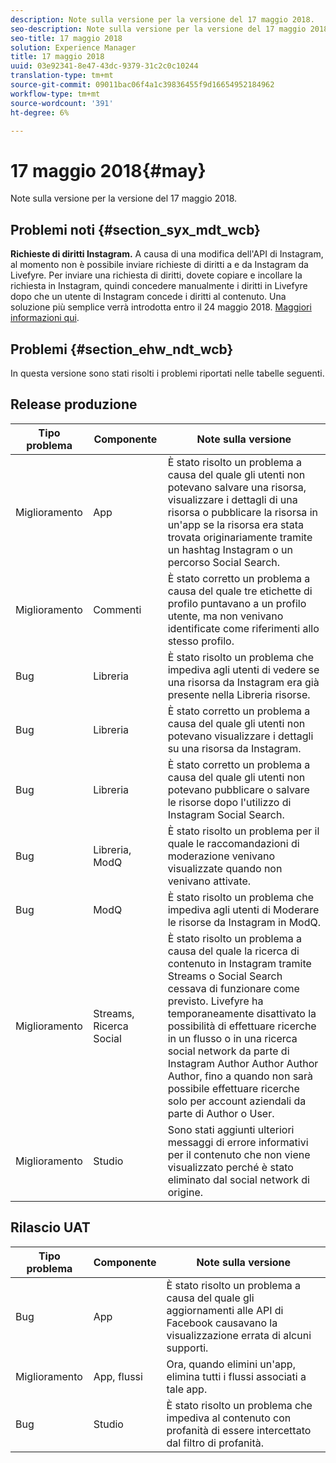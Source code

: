 ```yaml
---
description: Note sulla versione per la versione del 17 maggio 2018.
seo-description: Note sulla versione per la versione del 17 maggio 2018.
seo-title: 17 maggio 2018
solution: Experience Manager
title: 17 maggio 2018
uuid: 03e92341-8e47-43dc-9379-31c2c0c10244
translation-type: tm+mt
source-git-commit: 09011bac06f4a1c39836455f9d16654952184962
workflow-type: tm+mt
source-wordcount: '391'
ht-degree: 6%

---
```



# 17 maggio 2018{#may}

Note sulla versione per la versione del 17 maggio 2018.

## Problemi noti {#section_syx_mdt_wcb}

**Richieste di diritti Instagram.** A causa di una modifica dell&#39;API di Instagram, al momento non è possibile inviare richieste di diritti a e da Instagram da Livefyre. Per inviare una richiesta di diritti, dovete copiare e incollare la richiesta in Instagram, quindi concedere manualmente i diritti in Livefyre dopo che un utente di Instagram concede i diritti al contenuto. Una soluzione più semplice verrà introdotta entro il 24 maggio 2018. [Maggiori informazioni qui](/help/using/c-anouncements.md#c_anouncements).

## Problemi {#section_ehw_ndt_wcb}

In questa versione sono stati risolti i problemi riportati nelle tabelle seguenti.

## Release produzione

| **Tipo problema** | **Componente** | **Note sulla versione** |
|---|---|---|
| Miglioramento | App | È stato risolto un problema a causa del quale gli utenti non potevano salvare una risorsa, visualizzare i dettagli di una risorsa o pubblicare la risorsa in un&#39;app se la risorsa era stata trovata originariamente tramite un hashtag Instagram o un percorso Social Search. |
| Miglioramento | Commenti | È stato corretto un problema a causa del quale tre etichette di profilo puntavano a un profilo utente, ma non venivano identificate come riferimenti allo stesso profilo. |
| Bug | Libreria | È stato risolto un problema che impediva agli utenti di vedere se una risorsa da Instagram era già presente nella Libreria risorse. |
| Bug | Libreria | È stato corretto un problema a causa del quale gli utenti non potevano visualizzare i dettagli su una risorsa da Instagram. |
| Bug | Libreria | È stato corretto un problema a causa del quale gli utenti non potevano pubblicare o salvare le risorse dopo l&#39;utilizzo di Instagram Social Search. |
| Bug | Libreria, ModQ | È stato risolto un problema per il quale le raccomandazioni di moderazione venivano visualizzate quando non venivano attivate. |
| Bug | ModQ | È stato risolto un problema che impediva agli utenti di Moderare le risorse da Instagram in ModQ. |
| Miglioramento | Streams, Ricerca Social | È stato risolto un problema a causa del quale la ricerca di contenuto in Instagram tramite Streams o Social Search cessava di funzionare come previsto. Livefyre ha temporaneamente disattivato la possibilità di effettuare ricerche in un flusso o in una ricerca social network da parte di Instagram Author Author Author Author, fino a quando non sarà possibile effettuare ricerche solo per account aziendali da parte di Author o User. |
| Miglioramento | Studio | Sono stati aggiunti ulteriori messaggi di errore informativi per il contenuto che non viene visualizzato perché è stato eliminato dal social network di origine. |

## Rilascio UAT

| **Tipo problema** | **Componente** | **Note sulla versione** |
|---|---|---|
| Bug | App | È stato risolto un problema a causa del quale gli aggiornamenti alle API di Facebook causavano la visualizzazione errata di alcuni supporti. |
| Miglioramento | App, flussi | Ora, quando elimini un&#39;app, elimina tutti i flussi associati a tale app. |
| Bug | Studio | È stato risolto un problema che impediva al contenuto con profanità di essere intercettato dal filtro di profanità. |

